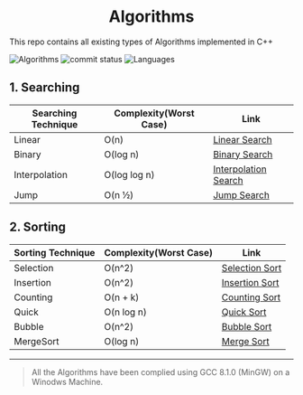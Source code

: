 <h1 align ="center" >Algorithms</h1>

This repo contains all existing types of Algorithms implemented in C++ 

![Algorithms](https://img.shields.io/badge/33%25-Algorithms-blue.svg)
![commit status](https://img.shields.io/github/commit-status/badges/shields/master/5d4ab86b1b5ddfb3c4a70a70bd19932c52603b8c.svg)
![Languages](https://img.shields.io/badge/Languages-1-green.svg)



## 1. Searching

Searching Technique | Complexity(Worst Case) | Link
------------ | ------------- | -------------
Linear | O(n) | [Linear Search](https://github.com/Bhupesh-V/Algorithms/blob/master/Searching/linear_search.cpp)
Binary | O(log n) | [Binary Search](https://github.com/Bhupesh-V/Algorithms/blob/master/Searching/linear_search.cpp)
Interpolation | O(log log n) | [Interpolation Search](https://github.com/Bhupesh-V/Algorithms/blob/master/Searching/linear_search.cpp)
Jump | O(n ½) | [Jump Search](https://github.com/Bhupesh-V/Algorithms/blob/master/Searching/jump_search.cpp)




## 2. Sorting 

Sorting Technique | Complexity(Worst Case) | Link
------------ | ------------- | -------------
Selection | O(n^2) | [Selection Sort](https://github.com/Bhupesh-V/Algorithms/blob/master/Sorting/selection.cpp)
Insertion | O(n^2) | [Insertion Sort](https://github.com/Bhupesh-V/Algorithms/blob/master/Sorting/insertion.cpp)
Counting | O(n + k) | [Counting Sort](https://github.com/Bhupesh-V/Algorithms/blob/master/Sorting/counting.cpp)
Quick | O(n log n) | [Quick Sort](https://github.com/Bhupesh-V/Algorithms/blob/master/Sorting/quick.cpp)
Bubble | O(n^2) | [Bubble Sort](https://github.com/Bhupesh-V/Algorithms/blob/master/Sorting/bubble.cpp)
MergeSort | O(log n) | [Merge Sort](https://github.com/Bhupesh-V/Algorithms/blob/master/Sorting/mergesort.cpp)

--------------------------
> All the Algorithms have been complied using GCC 8.1.0 (MinGW) on a Winodws Machine.

